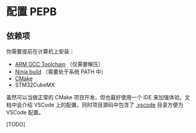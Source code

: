 
# 配置 PEPB

## 依赖项

你需要提前在计算机上安装：

- [ARM GCC Toolchain](https://developer.arm.com/Tools%20and%20Software/GNU%20Toolchain) （仅需要解压）
- [Ninja build](https://github.com/ninja-build/ninja/releases) （需要处于系统 PATH 中）
- [CMake](https://cmake.org)
- STM32CubeMX

虽然可以当做正常的 CMake 项目开发，但也最好使用一个 IDE 来加强体验。文档中会介绍 VSCode 上的配置，同时项目源码中包含了 [.vscode](.vscode/)  目录方便为 VSCode 配置。

[TODO]
